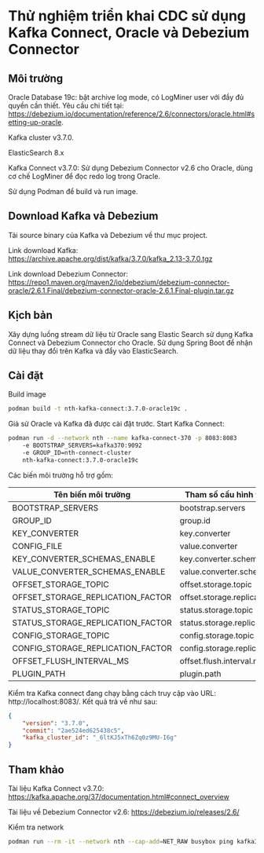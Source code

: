 # Thử nghiệm triển khai CDC sử dụng Kafka Connect, Oracle và Debezium Connector

## Môi trường

Oracle Database 19c: bật archive log mode, có LogMiner user với đầy đủ quyền cần thiết. Yêu cầu chi tiết tại: https://debezium.io/documentation/reference/2.6/connectors/oracle.html#setting-up-oracle.

Kafka cluster v3.7.0.

ElasticSearch 8.x

Kafka Connect v3.7.0: Sử dụng Debezium Connector v2.6 cho Oracle, dùng cơ chế LogMiner để đọc redo log trong Oracle.

Sử dụng Podman để build và run image.

## Download Kafka và Debezium

Tải source binary của Kafka và Debezium về thư mục project.

Link download Kafka: https://archive.apache.org/dist/kafka/3.7.0/kafka_2.13-3.7.0.tgz

Link download Debezium Connector: https://repo1.maven.org/maven2/io/debezium/debezium-connector-oracle/2.6.1.Final/debezium-connector-oracle-2.6.1.Final-plugin.tar.gz

## Kịch bản

Xây dựng luồng stream dữ liệu từ Oracle sang Elastic Search sử dụng Kafka Connect và Debezium Connector cho Oracle. Sử dụng Spring Boot để nhận dữ liệu thay đổi trên Kafka và đẩy vào ElasticSearch.

## Cài đặt 

Build image

```bash
podman build -t nth-kafka-connect:3.7.0-oracle19c .
```

Giả sử Oracle và Kafka đã được cài đặt trước. Start Kafka Connect:

```bash
podman run -d --network nth --name kafka-connect-370 -p 8083:8083
    -e BOOTSTRAP_SERVERS=kafka370:9092
    -e GROUP_ID=nth-connect-cluster
    nth-kafka-connect:3.7.0-oracle19c
```

Các biến môi trường hỗ trợ gồm:

| Tên biến môi trường | Tham số cấu hình tương ứng |
| ----- | --------------- |
| BOOTSTRAP_SERVERS | bootstrap.servers |
| GROUP_ID | group.id |
| KEY_CONVERTER | key.converter |
| CONFIG_FILE | value.converter | 
| KEY_CONVERTER_SCHEMAS_ENABLE | key.converter.schemas.enable |
| VALUE_CONVERTER_SCHEMAS_ENABLE | value.converter.schemas.enable |
| OFFSET_STORAGE_TOPIC | offset.storage.topic |
| OFFSET_STORAGE_REPLICATION_FACTOR | offset.storage.replication.factor |
| STATUS_STORAGE_TOPIC | status.storage.topic |
| STATUS_STORAGE_REPLICATION_FACTOR | status.storage.replication.factor |
| CONFIG_STORAGE_TOPIC | config.storage.topic
| CONFIG_STORAGE_REPLICATION_FACTOR | config.storage.replication.factor |
| OFFSET_FLUSH_INTERVAL_MS | offset.flush.interval.ms |
| PLUGIN_PATH | plugin.path |

Kiểm tra Kafka connect đang chạy bằng cách truy cập vào URL: http://localhost:8083/. Kết quả trả về như sau:

```json
{
    "version": "3.7.0",
    "commit": "2ae524ed625438c5",
    "kafka_cluster_id": "_6ltKJ5xTh6Zq0z9MU-I6g"
}
```

## Tham khảo

Tài liệu Kafka Connect v3.7.0: https://kafka.apache.org/37/documentation.html#connect_overview

Tài liệu về Debezium Connector v2.6: https://debezium.io/releases/2.6/

Kiểm tra network

```bash
podman run --rm -it --network nth --cap-add=NET_RAW busybox ping kafka370
```